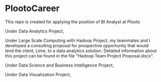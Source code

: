 # PlootoCareer
This repo is created for applying the position of BI Analyst at Plooto

Under Data Analytics Project, 

Under Large Scale Computing with Hadoop Project, my teammates and I developed a consulting proposal for prospective opportunity
that would lend the client, Lime, to a data analytics solution. Detailed information about this project can be found in the file 
"Hadoop Team Project Proposal.docx".

Under Data Science and Business Intelligence Project,

Under Data Visualization Project,
